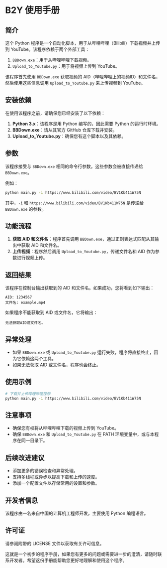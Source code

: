 # B2Y 使用手册

## 简介

这个 Python 程序是一个自动化脚本，用于从哔哩哔哩（Bilibili）下载视频并上传到 YouTube。该程序依赖于两个外部工具：

1. `BBDown.exe`：用于从哔哩哔哩下载视频。
2. `Upload_to_Youtube.py`：用于将视频上传到 YouTube。

该程序首先使用 `BBDown.exe` 获取视频的 AID（哔哩哔哩上的视频ID）和文件名，然后使用这些信息调用 `Upload_to_Youtube.py` 来上传视频到 YouTube。

## 安装依赖

在使用该程序之前，请确保您已经安装了以下依赖：

1. **Python 3.x**：该程序是用 Python 编写的，因此需要 Python 的运行时环境。
2. **BBDown.exe**：请从其官方 GitHub 仓库下载并安装。
3. **Upload_to_Youtube.py**：确保您有这个脚本以及其依赖。

## 参数

该程序接受与 `BBDown.exe` 相同的命令行参数。这些参数会被直接传递给 `BBDown.exe`。

例如：

```bash
python main.py -i https://www.bilibili.com/video/BV1Kb411W75N
```

其中，`-i` 和 `https://www.bilibili.com/video/BV1Kb411W75N` 是传递给 `BBDown.exe` 的参数。

## 功能流程

1. **获取 AID 和文件名**：程序首先调用 `BBDown.exe`，通过正则表达式匹配从其输出中获取 AID 和文件名。
2. **上传视频**：程序然后调用 `Upload_to_Youtube.py`，传递文件名和 AID 作为参数进行视频上传。

## 返回结果

该程序在控制台输出获取到的 AID 和文件名。如果成功，您将看到如下输出：

```
AID: 1234567
文件名: example.mp4
```

如果程序不能获取到 AID 或文件名，它将输出：

```
无法获取AID或文件名。
```

## 异常处理

- 如果 `BBDown.exe` 或 `Upload_to_Youtube.py` 运行失败，程序将直接终止，因为它依赖这两个工具。
- 如果无法获取 AID 或文件名，程序也会终止。

## 使用示例

```bash
# 下载并上传哔哩哔哩视频
python main.py -i https://www.bilibili.com/video/BV1Kb411W75N
```

## 注意事项

- 确保您有权将从哔哩哔哩下载的视频上传到 YouTube。
- 确保 `BBDown.exe` 和 `Upload_to_Youtube.py` 在 PATH 环境变量中，或与本程序在同一目录下。

## 后续改进建议

- 添加更多的错误检查和异常处理。
- 支持多线程或异步以提高下载和上传的速度。
- 添加一个配置文件以存储常用的设置和参数。

## 开发者信息

该程序由一名来自中国的计算机工程师开发，主要使用 Python 编程语言。

## 许可证

请参阅附带的 LICENSE 文件以获取有关许可信息。

这就是一个初步的程序手册，如果您有更多的问题或需要进一步的澄清，请随时联系开发者。希望这份手册能帮助您更好地理解和使用这个程序。